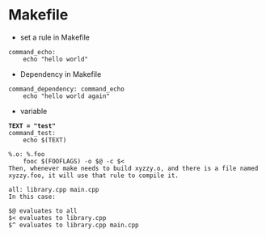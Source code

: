 # Makefile

* set a rule in Makefile

```
command_echo:
    echo "hello world"
```

* Dependency in Makefile

```
command_dependency: command_echo
    echo "hello world again"
```

* variable

<pre class="language-makefile"><code class="lang-makefile"><strong>TEXT = "test"
</strong>command_test:
    echo $(TEXT)
</code></pre>

```
%.o: %.foo
    fooc $(FOOFLAGS) -o $@ -c $<
Then, whenever make needs to build xyzzy.o, and there is a file named xyzzy.foo, it will use that rule to compile it.
```

```
all: library.cpp main.cpp
In this case:

$@ evaluates to all
$< evaluates to library.cpp
$^ evaluates to library.cpp main.cpp
```
